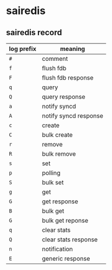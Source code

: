 # sairedis

## sairedis record

|log prefix|meaning|
|-|-|
|`#`|comment|
|`f`|flush fdb|
|`F`|flush fdb response|
|`q`|query|
|`Q`|query response|
|`a`|notify syncd|
|`A`|notify syncd response|
|`c`|create|
|`C`|bulk create|
|`r`|remove|
|`R`|bulk remove|
|`s`|set|
|`p`|polling|
|`S`|bulk set|
|`g`|get|
|`G`|get response|
|`B`|bulk get|
|`G`|bulk get reponse|
|`q`|clear stats|
|`Q`|clear stats response|
|`n`|notification|
|`E`|generic response|





